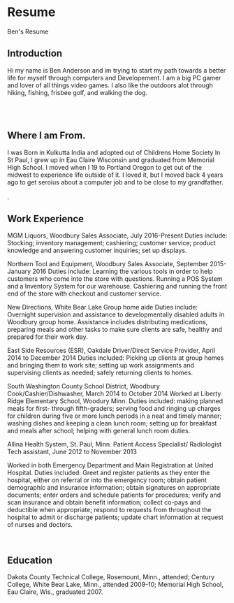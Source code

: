 # Resume
Ben's Resume

</html>
<head>
</head>
<body>
  <section class="Introdcution-section">
    <h1>Introduction</h1>
  <p>Hi my name is Ben Anderson and im trying to start my path towards a better life for myself through computers and Developement. I am a big PC gamer and lover of all things video games. I also like the outdoors alot through hiking, fishing, frisbee golf, and walking the dog.</p>
    <br>
    <br>
    <p></p> 
</section> 
  <section class="location-section">
  <h1>Where I am From. </h1>
  <p>I was Born in Kulkutta India and adopted out of Childrens Home Society In St Paul, I grew up in Eau Claire Wisconsin and graduated from Memorial High School. I moved when I 19 to Portland Oregon to get out of the midwest to experience life outside of it. I loved it, but I moved back 4 years ago to get seroius about a computer job and to be close to my grandfather.
  <br>
  <br>
  .</p>
</section>
      <section class="Work-section">
      <h1> Work Experience </h1>
   <p> MGM Liquors, Woodbury Sales Associate, July 2016-Present 
     Duties include: Stocking; inventory management; cashiering; customer service; product knowledge and answering customer inquiries; set up displays.</p>  
        <p>Northern Tool and Equipment, Woodbury Sales Associate, September 2015- January 2016
          Duties include: Learning the various tools in order to help customers who come into the store with questions. Running a POS System and a Inventory System for our warehouse. Cashiering and running the front end of the store with checkout and customer service. </p>
        <p>New Directions, White Bear Lake Group home aide
          Duties include: Overnight supervision and assistance to developmentally disabled adults in Woodbury group home. Assistance includes distributing medications, preparing meals and other tasks to make sure clients are safe, healthy and prepared for their work day. </p>
        <p>East Side Resources (ESR), Oakdale Driver/Direct Service Provider, April 2014 to December 2014
          Duties included: Picking up clients at group homes and bringing them to work site; setting up work assignments and supervising clients as needed; safely returning clients to homes. 
          <p>South Washington County School District, Woodbury Cook/Cashier/Dishwasher, March 2014 to October 2014
             Worked at Liberty Ridge Elementary School, Woodury Minn. Duties included: making planned meals for first- through fifth-graders; serving food and ringing up charges for children during five or more lunch periods in a neat and timely manner; washing dishes and keeping a clean lunch room; setting up for breakfast and meals after school; helping with general lunch room duties.
            <p>Allina Health System, St. Paul, Minn.
              Patient Access Specialist/ Radiologist Tech assistant, June 2012 to November 2013

Worked in both Emergency Department and Main Registration at United Hospital. Duties included: Greet and register patients as they enter the hospital, either on referral or into the emergency room; obtain patient demographic and insurance information; obtain signatures on appropriate documents; enter orders and schedule patients for procedures; verify and scan insurance and obtain benefit information; collect co-pays and deductible when appropriate; respond to requests from throughout the hospital to admit or discharge patients; update chart information at request of nurses and doctors.  </p>
           <section>   
           <h2>Education</h2>
   <p>Dakota County Technical College, Rosemount, Minn., attended; Century College, White Bear Lake, Minn., attended 2009-10; Memorial High School, Eau Claire, Wis., graduated 2007. </p>
</section>  
</body>
</html>
